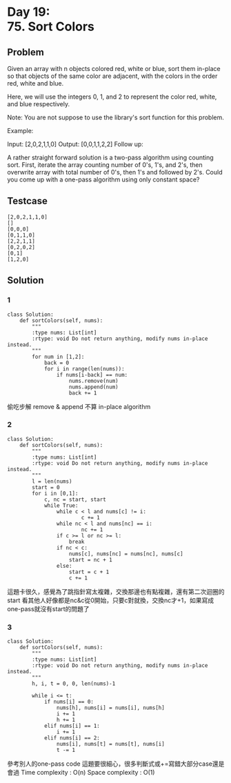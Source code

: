 Day 19:  
75. Sort Colors
===
## Problem
Given an array with n objects colored red, white or blue, sort them in-place so that objects of the same color are adjacent, with the colors in the order red, white and blue.

Here, we will use the integers 0, 1, and 2 to represent the color red, white, and blue respectively.

Note: You are not suppose to use the library's sort function for this problem.

Example:

Input: [2,0,2,1,1,0]
Output: [0,0,1,1,2,2]
Follow up:

A rather straight forward solution is a two-pass algorithm using counting sort.
First, iterate the array counting number of 0's, 1's, and 2's, then overwrite array with total number of 0's, then 1's and followed by 2's.
Could you come up with a one-pass algorithm using only constant space?

## Testcase
    [2,0,2,1,1,0]
    []
    [0,0,0]
    [0,1,1,0]
    [2,2,1,1]
    [0,2,0,2]
    [0,1]
    [1,2,0]

## Solution

### 1 
    class Solution:
        def sortColors(self, nums):
            """
            :type nums: List[int]
            :rtype: void Do not return anything, modify nums in-place instead.
            """
            for num in [1,2]:
                back = 0
                for i in range(len(nums)):
                    if nums[i-back] == num:
                        nums.remove(num)
                        nums.append(num)
                        back += 1
偷吃步解
remove &  append 不算 in-place algorithm

### 2

    class Solution:
        def sortColors(self, nums):
            """
            :type nums: List[int]
            :rtype: void Do not return anything, modify nums in-place instead.
            """
            l = len(nums)
            start = 0
            for i in [0,1]:
                c, nc = start, start
                while True:
                    while c < l and nums[c] != i:
                            c += 1
                    while nc < l and nums[nc] == i:
                            nc += 1
                    if c >= l or nc >= l:
                        break
                    if nc < c:
                        nums[c], nums[nc] = nums[nc], nums[c]
                        start = nc + 1
                    else:
                        start = c + 1
                        c += 1

這題卡很久，感覺為了跳指針寫太複雜，交換那邊也有點複雜，還有第二次迴圈的start
看其他人好像都是nc&c從0開始，只要c對就換，交換nc才+1，如果寫成one-pass就沒有start的問題了

### 3
    class Solution:
        def sortColors(self, nums):
            """
            :type nums: List[int]
            :rtype: void Do not return anything, modify nums in-place instead.
            """
            h, i, t = 0, 0, len(nums)-1

            while i <= t:
                if nums[i] == 0:
                    nums[h], nums[i] = nums[i], nums[h]
                    i += 1
                    h += 1
                elif nums[i] == 1:
                    i += 1
                elif nums[i] == 2:
                    nums[i], nums[t] = nums[t], nums[i]
                    t -= 1
參考別人的one-pass code
這題要很細心，很多判斷式或+=寫錯大部分case還是會過
Time complexity : O(n)
Space complexity : O(1)
